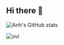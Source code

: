 ## Hi there 👋

![Anh's GitHub stats](https://github-stats-git-main-anhs-projects-4592cb48.vercel.app/api?username=anh4dle&show_icons=true&theme=tokyonight)

<img src="github-stats-git-main-anhs-projects-4592cb48.vercel.app/api/top-langs?username=anh4dle&show_icons=true&locale=en&layout=compact&theme=chartreuse-dark" alt="ovi" />
<!--
**anh4dle/anh4dle** is a ✨ _special_ ✨ repository because its `README.md` (this file) appears on your GitHub profile.

Here are some ideas to get you started:

- 🔭 I’m currently working on ...
- 🌱 I’m currently learning ...
- 👯 I’m looking to collaborate on ...
- 🤔 I’m looking for help with ...
- 💬 Ask me about ...
- 📫 How to reach me: ...
- 😄 Pronouns: ...
- ⚡ Fun fact: ...
-->
